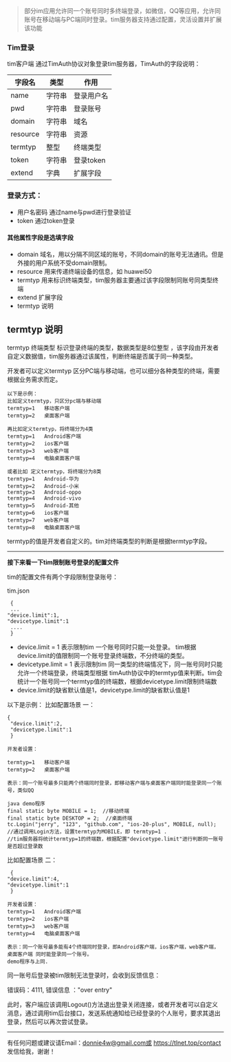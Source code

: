 > 部分im应用允许同一个账号同时多终端登录，如微信，QQ等应用，允许同账号在移动端与PC端同时登录。tim服务器支持通过配置，灵活设置并扩展该功能


### Tim登录
tim客户端 通过TimAuth协议对象登录tim服务器，TimAuth的字段说明：

| 字段名 | 类型 |作用 |
| ----- | ----- |----- |
| name | 字符串 |登录用户名 |
| pwd| 字符串 | 登录账号|
|domain    | 字符串 |域名  |
| resource |字符串 | 资源 |
| termtyp |整型 | 终端类型 |
|token  | 字符串|登录token  |
| extend |字典|扩展字段  |

### 登录方式：

* 用户名密码    通过name与pwd进行登录验证
* token            通过token登录

#### 其他属性字段是选填字段

* domain     域名，用以分隔不同区域的账号，不同domain的账号无法通讯。但是外接的用户系统不受domain限制。
* resource   用来传递终端设备的信息，如  huawei50
* termtyp    用来标识终端类型，tim服务器主要通过该字段限制同账号同类型终端
* extend    扩展字段
* termtyp 说明

## termtyp 说明

termtyp  终端类型 标识登录终端的类型，数据类型是8位整型 ，该字段由开发者自定义数据值，tim服务器通过该属性，判断终端是否属于同一种类型。

开发者可以定义termtyp 区分PC端与移动端，也可以细分各种类型的终端，需要根据业务需求而定。

    以下是示例：
    比如定义termtyp，只区分pc端与移动端
    termtyp=1   移动客户端
    termtyp=2   桌面客户端
    
    再比如定义termtyp，将终端分为4类
    termtyp=1   Android客户端
    termtyp=2   ios客户端
    termtyp=3   web客户端
    termtyp=4   电脑桌面客户端
    
    或者比如 定义termtyp，将终端分为8类
    termtyp=1   Android-华为
    termtyp=2   Android-小米
    termtyp=3   Android-oppo
    termtyp=4   Android-vivo
    termtyp=5   Android-其他
    termtyp=6   ios客户端
    termtyp=7   web客户端
    termtyp=8   电脑桌面客户端


termtyp的值是开发者自定义的。tim对终端类型的判断是根据termtyp字段。


----------

**接下来看一下tim限制账号登录的配置文件**

tim的配置文件有两个字段限制登录账号：

tim.json

     {
     ...
    "device.limit":1,
    "devicetype.limit":1
     ....
     }

* device.limit = 1  表示限制tim 一个账号同时只能一处登录。 tim根据device.limit的值限制同一个账号登录终端数，不分终端的类型。
* devicetype.limit = 1  表示限制tim 同一类型的终端情况下，同一账号同时只能允许一个终端登录，终端类型根据 timAuth协议中的termtyp值来判断。tim会统计一个账号同一个termtyp值的终端数，根据devicetype.limit限制终端数
* device.limit的缺省默认值是1，devicetype.limit的缺省默认值是1


以下是示例：
比如配置场景  一：
 
    {
     "device.limit":2,
     "devicetype.limit":1
     }

    开发者设置：
    
    termtyp=1   移动客户端
    termtyp=2   桌面客户端
    
    表示：同一个账号最多只能两个终端同时登录，即移动客户端与桌面客户端同时能登录同一个账号，类似QQ
    
    java demo程序
    final static byte MOBILE = 1;  //移动终端
    final static byte DESKTOP = 2;  //桌面终端
    tc.Login("jerry", "123", "github.com", "ios-20-plus", MOBILE, null);
    //通过调用Login方法，设置termtyp为MOBILE，即 termtyp=1 . 
    //tim服务器将统计termtyp=1的终端数，根据配置"devicetype.limit"进行判断同一账号是否超过登录数

比如配置场景 二：

     {
    "device.limit":4,
    "devicetype.limit":1
     }

    开发者设置：    
    termtyp=1   Android客户端
    termtyp=2   ios客户端
    termtyp=3   web客户端
    termtyp=4   电脑桌面客户端

    表示：同一个账号最多能有4个终端同时登录，即Android客户端，ios客户端，web客户端，桌面客户端 同时能登录同一个账号。
    demo程序与上同.

同一账号后登录被tim限制无法登录时，会收到反馈信息：

错误码：4111, 错误信息 ："over entry"

此时，客户端应该调用Logout()方法退出登录关闭连接，或者开发者可以自定义消息，通过调用tim后台接口，发送系统通知给已经登录的个人账号，要求其退出登录，然后可以再次尝试登录。


----------


有任何问题或建议请Email：donnie4w@gmail.com或 https://tlnet.top/contact  发信给我，谢谢！

